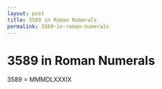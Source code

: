 ```yaml
---
layout: post
title: 3589 in Roman Numerals
permalink: 3589-in-roman-numerals
---
```


# 3589 in Roman Numerals

3589 = MMMDLXXXIX
